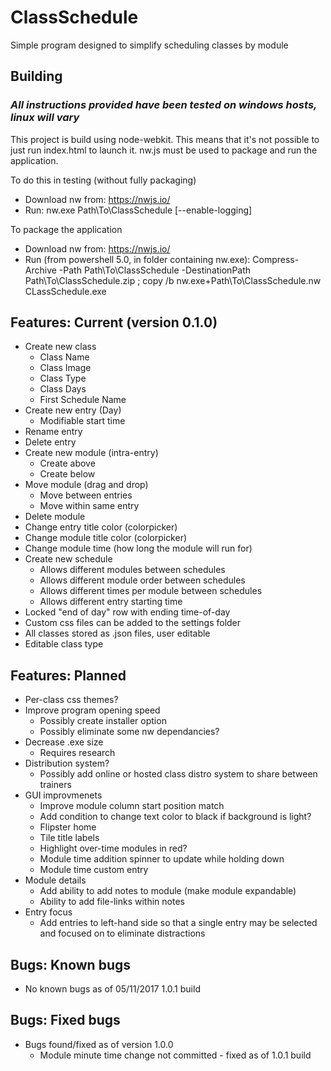 # ClassSchedule
Simple program designed to simplify scheduling classes by module

## Building
### *All instructions provided have been tested on windows hosts, linux will vary*

This project is build using node-webkit. This means that it's not possible to just run index.html to launch it. nw.js must be used to package and run the application.

To do this in testing (without fully packaging)
- Download nw from: https://nwjs.io/
- Run: nw.exe Path\To\ClassSchedule [--enable-logging]

To package the application
- Download nw from: https://nwjs.io/
- Run (from powershell 5.0, in folder containing nw.exe): Compress-Archive -Path Path\To\ClassSchedule -DestinationPath Path\To\ClassSchedule.zip ; copy /b nw.exe+Path\To\ClassSchedule.nw CLassSchedule.exe

## Features: Current (version 0.1.0)
* Create new class
  * Class Name
  * Class Image
  * Class Type
  * Class Days
  * First Schedule Name
* Create new entry (Day)
  * Modifiable start time
* Rename entry
* Delete entry
* Create new module (intra-entry)
  * Create above
  * Create below
* Move module (drag and drop)
  * Move between entries
  * Move within same entry
* Delete module
* Change entry title color (colorpicker)
* Change module title color (colorpicker)
* Change module time (how long the module will run for)
* Create new schedule
  * Allows different modules between schedules
  * Allows different module order between schedules
  * Allows different times per module between schedules
  * Allows different entry starting time
* Locked "end of day" row with ending time-of-day
* Custom css files can be added to the settings folder
* All classes stored as .json files, user editable
* Editable class type

## Features: Planned
* Per-class css themes?
* Improve program opening speed
  * Possibly create installer option
  * Possibly eliminate some nw dependancies?
* Decrease .exe size
  * Requires research
* Distribution system?
  * Possibly add online or hosted class distro system to share between trainers
* GUI improvmenets
  * Improve module column start position match
  * Add condition to change text color to black if background is light?
  * Flipster home
  * Tile title labels
  * Highlight over-time modules in red?
  * Module time addition spinner to update while holding down
  * Module time custom entry
* Module details
  * Add ability to add notes to module (make module expandable)
  * Ability to add file-links within notes
* Entry focus
  * Add entries to left-hand side so that a single entry may be selected and focused on to eliminate distractions

## Bugs: Known bugs
* No known bugs as of 05/11/2017 1.0.1 build


## Bugs: Fixed bugs
* Bugs found/fixed as of version 1.0.0
  * Module minute time change not committed - fixed as of 1.0.1 build